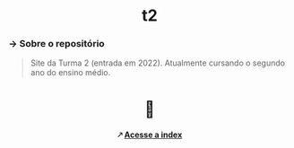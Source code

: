 <capivara>
<h1 align="center">
t2
</h1>

### → Sobre o repositório

> Site da Turma 2 (entrada em 2022). Atualmente cursando o segundo ano do ensino médio.
<h1 align="center">🦭</h1>
<h4 align="center"> 🡕 <a href="https://senacscs.github.io/t2/"> Acesse a index </a> </h4>
</capivara>
